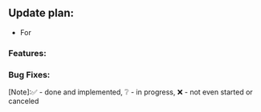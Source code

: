 ## Update plan:
* For

### Features:


### Bug Fixes:


[Note]:✅ - done and implemented, ❔ - in progress, ❌ - not even started or canceled
